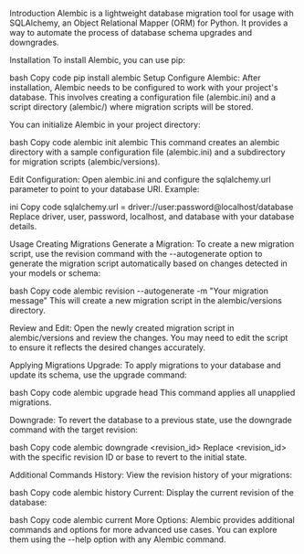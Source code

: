 Introduction
Alembic is a lightweight database migration tool for usage with SQLAlchemy, an Object Relational Mapper (ORM) for Python. It provides a way to automate the process of database schema upgrades and downgrades.

Installation
To install Alembic, you can use pip:

bash
Copy code
pip install alembic
Setup
Configure Alembic: After installation, Alembic needs to be configured to work with your project's database. This involves creating a configuration file (alembic.ini) and a script directory (alembic/) where migration scripts will be stored.

You can initialize Alembic in your project directory:

bash
Copy code
alembic init alembic
This command creates an alembic directory with a sample configuration file (alembic.ini) and a subdirectory for migration scripts (alembic/versions).

Edit Configuration: Open alembic.ini and configure the sqlalchemy.url parameter to point to your database URI. Example:

ini
Copy code
sqlalchemy.url = driver://user:password@localhost/database
Replace driver, user, password, localhost, and database with your database details.

Usage
Creating Migrations
Generate a Migration: To create a new migration script, use the revision command with the --autogenerate option to generate the migration script automatically based on changes detected in your models or schema:

bash
Copy code
alembic revision --autogenerate -m "Your migration message"
This will create a new migration script in the alembic/versions directory.

Review and Edit: Open the newly created migration script in alembic/versions and review the changes. You may need to edit the script to ensure it reflects the desired changes accurately.

Applying Migrations
Upgrade: To apply migrations to your database and update its schema, use the upgrade command:

bash
Copy code
alembic upgrade head
This command applies all unapplied migrations.

Downgrade: To revert the database to a previous state, use the downgrade command with the target revision:

bash
Copy code
alembic downgrade <revision_id>
Replace <revision_id> with the specific revision ID or base to revert to the initial state.

Additional Commands
History: View the revision history of your migrations:

bash
Copy code
alembic history
Current: Display the current revision of the database:

bash
Copy code
alembic current
More Options: Alembic provides additional commands and options for more advanced use cases. You can explore them using the --help option with any Alembic command.
